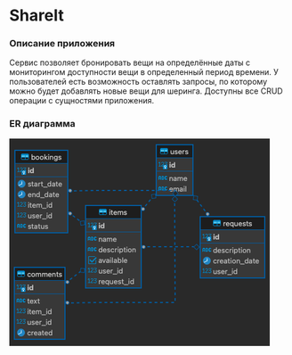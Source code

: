 # ShareIt
### Описание приложения
Сервис позволяет бронировать вещи на определённые даты c мониторингом доступности вещи в определенный период времени. 
У пользователей есть возможность оставлять запросы, по которому можно будет добавлять новые вещи для шеринга. 
Доступны все CRUD операции с сущностями приложения.

### ER диаграмма
![image](src/main/resources/ER-diagram.png)

